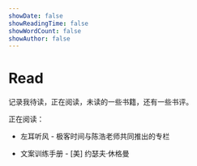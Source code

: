 ```yaml
---
showDate: false
showReadingTime: false
showWordCount: false
showAuthor: false
---
```



# Read

记录我待读，正在阅读，未读的一些书籍，还有一些书评。

正在阅读：

- 左耳听风 - 极客时间与陈浩老师共同推出的专栏

- 文案训练手册 - [美] 约瑟夫·休格曼 